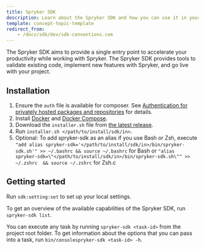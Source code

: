 ```yaml
---
title: Spryker SDK
description: Learn about the Spryker SDK and how you can use it in your project.
template: concept-topic-template
redirect_from: 
    - /docs/sdk/dev/sdk-conventions.com
---
```

The Spryker SDK aims to provide a single entry point to accelerate your productivity while working with Spryker. The Spryker SDK provides tools to validate existing code, implement new features with Spryker, and go live with your project.

## Installation

1. Ensure the `auth` file is available for composer. See [Authentication for privately hosted packages and repositories](https://getcomposer.org/doc/articles/authentication-for-private-packages.md) for details.
2. Install [Docker](https://docs.docker.com/engine/install/) and [Docker Compose](https://docs.docker.com/compose/install/).
3. Download the `installer.sh` file from [the latest release](https://github.com/spryker-sdk/sdk/releases).
4. Run `installer.sh </path/to/install/sdk/in>`.
5. Optional: To add spryker-sdk as an alias if you use Bash or Zsh, execute `"add alias spryker-sdk='</path/to/install/sdk/in>/bin/spryker-sdk.sh'" >> ~/.bashrc && source ~/.bashrc` for Bash or `"alias spryker-sdk=\"</path/to/install/sdk/in>/bin/spryker-sdk.sh\"" >> ~/.zshrc  && source ~/.zshrc` for Zsh.c

## Getting started

Run `sdk:setting:set` to set up your local settings.

To get an overview of the available capabilities of the Spryker SDK, run `spryker-sdk list`.

You can execute any task by running `spryker-sdk <task-id>` from the project root folder. To get information about the options that you can pass into a task, run `bin/consolespryker-sdk <task-id> -h`.
